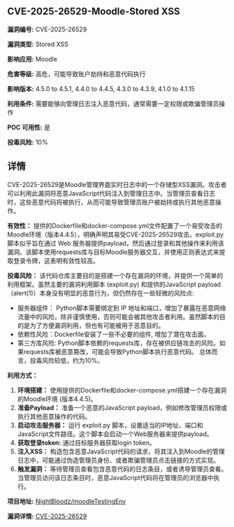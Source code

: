 ## CVE-2025-26529-Moodle-Stored XSS

**漏洞编号:** CVE-2025-26529

**漏洞类型:** Stored XSS

**影响应用:** Moodle

**危害等级:** 高危，可能导致账户劫持和恶意代码执行

**影响版本:** 4.5.0 to 4.5.1, 4.4.0 to 4.4.5, 4.3.0 to 4.3.9, 4.1.0 to 4.1.15

**利用条件:** 需要能够向管理日志注入恶意代码，通常需要一定权限或欺骗管理员操作

**POC 可用性:** 是

**投毒风险:** 10%

## 详情

CVE-2025-26529是Moodle管理界面实时日志中的一个存储型XSS漏洞。攻击者可以利用此漏洞将恶意JavaScript代码注入到管理日志中。当管理员查看日志时，这些恶意代码将被执行，从而可能导致管理员账户被劫持或执行其他恶意操作。

**有效性：**
提供的Dockerfile和docker-compose.yml文件配置了一个易受攻击的Moodle环境（版本4.4.5），明确声明其易受CVE-2025-26529攻击。exploit.py 脚本似乎旨在通过 Web 服务器提供payload，然后通过登录和其他操作来利用该漏洞。该脚本使用requests库与目标Moodle服务器交互，并使用正则表达式来提取登录令牌，这表明有效性较高。

**投毒风险：**
该代码仓库主要目的是搭建一个存在漏洞的环境，并提供一个简单的利用框架。虽然主要的漏洞利用脚本 (exploit.py) 和提供的JavaScript payload（alert(1)）本身没有明显的恶意行为，但仍然存在一些轻微的风险点:
*   服务器组件： Python脚本需要绑定到 IP 地址和端口，增加了暴露在恶意网络流量中的风险，除非谨慎使用，否则可能会被其他攻击者利用。虽然脚本的目的是为了方便漏洞利用，但也有可能被用于恶意目的。
*   依赖性风险：Dockerfile安装了一些不必要的组件, 增加了潜在攻击面。
*   第三方库风险: Python脚本依赖的requests库，存在被供应链攻击的风险。如果requests库被恶意篡改，可能会导致Python脚本执行恶意代码。
总体而言，投毒风险较低，约为10%。

**利用方式：**
1.  **环境搭建：** 使用提供的Dockerfile和docker-compose.yml搭建一个存在漏洞的Moodle环境 (版本4.4.5)。
2.  **准备Payload：**  准备一个恶意的JavaScript payload，例如修改管理员权限或执行其他恶意操作的代码。
3.  **启动攻击服务器：** 运行 exploit.py 脚本，设置适当的IP地址、端口和JavaScript文件路径。这个脚本会启动一个Web服务器来提供payload。
4.  **获取登录token:** 通过目标服务器获取login token。
5.  **注入XSS：**  构造包含恶意JavaScript代码的请求，将其注入到Moodle的管理日志中，可能通过伪造管理员身份、或者欺骗管理员点击链接的方式实现。
6.  **触发漏洞：**  等待管理员查看包含恶意代码的日志条目，或者诱导管理员查看。当管理员访问该日志条目时，恶意JavaScript代码将在管理员的浏览器中执行。

**项目地址:** [NightBloodz/moodleTestingEnv](https://github.com/NightBloodz/moodleTestingEnv)

**漏洞详情:** [CVE-2025-26529](https://nvd.nist.gov/vuln/detail/CVE-2025-26529)